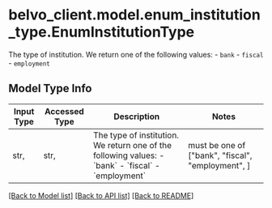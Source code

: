 # belvo_client.model.enum_institution_type.EnumInstitutionType

The type of institution. We return one of the following values:    - `bank`   - `fiscal`   - `employment` 

## Model Type Info
Input Type | Accessed Type | Description | Notes
------------ | ------------- | ------------- | -------------
str,  | str,  | The type of institution. We return one of the following values:    - &#x60;bank&#x60;   - &#x60;fiscal&#x60;   - &#x60;employment&#x60;  | must be one of ["bank", "fiscal", "employment", ] 

[[Back to Model list]](../../README.md#documentation-for-models) [[Back to API list]](../../README.md#documentation-for-api-endpoints) [[Back to README]](../../README.md)

